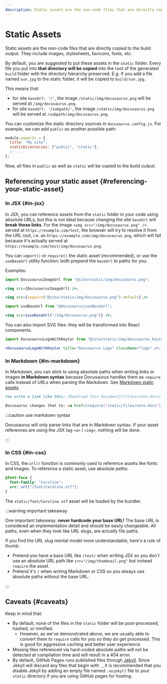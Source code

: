 ```yaml
---
description: Static assets are the non-code files that are directly copied to the build output. Learn about how they are handled and what the best practices of using static assets are.
---
```


# Static Assets

Static assets are the non-code files that are directly copied to the build output. They include images, stylesheets, favicons, fonts, etc.

By default, you are suggested to put these assets in the `static` folder. Every file you put into **that directory will be copied** into the root of the generated `build` folder with the directory hierarchy preserved. E.g. if you add a file named `sun.jpg` to the static folder, it will be copied to `build/sun.jpg`.

This means that:

- for site `baseUrl: '/'`, the image `/static/img/docusaurus.png` will be served at `/img/docusaurus.png`.
- for site `baseUrl: '/subpath/'`, the image `/static/img/docusaurus.png` will be served at `/subpath/img/docusaurus.png`.

You can customize the static directory sources in `docusaurus.config.js`. For example, we can add `public` as another possible path:

```js title="docusaurus.config.js"
module.exports = {
  title: "My site",
  staticDirectories: ["public", "static"],
  // ...
};
```

Now, all files in `public` as well as `static` will be copied to the build output.

## Referencing your static asset {#referencing-your-static-asset}

### In JSX {#in-jsx}

In JSX, you can reference assets from the `static` folder in your code using absolute URLs, but this is not ideal because changing the site `baseUrl` will **break those links**. For the image `<img src="/img/docusaurus.png" />` served at `https://example.com/test`, the browser will try to resolve it from the URL root, i.e. as `https://example.com/img/docusaurus.png`, which will fail because it's actually served at `https://example.com/test/img/docusaurus.png`.

You can `import()` or `require()` the static asset (recommended), or use the `useBaseUrl` utility function: both prepend the `baseUrl` to paths for you.

Examples:

```jsx title="MyComponent.js"
import DocusaurusImageUrl from "@site/static/img/docusaurus.png";

<img src={DocusaurusImageUrl} />;
```

```jsx title="MyComponent.js"
<img src={require("@site/static/img/docusaurus.png").default} />
```

```jsx title="MyComponent.js"
import useBaseUrl from "@docusaurus/useBaseUrl";

<img src={useBaseUrl("/img/docusaurus.png")} />;
```

You can also import SVG files: they will be transformed into React components.

```jsx title="MyComponent.js"
import DocusaurusLogoWithKeytar from "@site/static/img/docusaurus_keytar.svg";

<DocusaurusLogoWithKeytar title="Docusaurus Logo" className="logo" />;
```

### In Markdown {#in-markdown}

In Markdown, you can stick to using absolute paths when writing links or images **in Markdown syntax** because Docusaurus handles them as `require` calls instead of URLs when parsing the Markdown. See [Markdown static assets](./guides/markdown-features/markdown-features-assets.mdx).

```md
You write a link like this: [Download this document](/files/note.docx)

Docusaurus changes that to: <a href={require('static/files/note.docx')}>Download this document</a>
```

:::caution use markdown syntax

Docusaurus will only parse links that are in Markdown syntax. If your asset references are using the JSX tag `<a>` / `<img>`, nothing will be done.

:::

### In CSS {#in-css}

In CSS, the `url()` function is commonly used to reference assets like fonts and images. To reference a static asset, use absolute paths:

```css
@font-face {
  font-family: "Caroline";
  src: url("/font/Caroline.otf");
}
```

The `static/font/Caroline.otf` asset will be loaded by the bundler.

:::warning important takeaway

One important takeaway: **never hardcode your base URL!** The base URL is considered an implementation detail and should be easily changeable. All paths, even when they look like URL slugs, are actually file paths.

If you find the URL slug mental model more understandable, here's a rule of thumb:

- Pretend you have a base URL like `/test/` when writing JSX so you don't use an absolute URL path like `src="/img/thumbnail.png"` but instead `require` the asset.
- Pretend it's `/` when writing Markdown or CSS so you always use absolute paths without the base URL.

:::

## Caveats {#caveats}

Keep in mind that:

- By default, none of the files in the `static` folder will be post-processed, hashed, or minified.
  - However, as we've demonstrated above, we are usually able to convert them to `require` calls for you so they do get processed. This is good for aggressive caching and better user experience.
- Missing files referenced via hard-coded absolute paths will not be detected at compilation time and will result in a 404 error.
- By default, GitHub Pages runs published files through [Jekyll](https://jekyllrb.com/). Since Jekyll will discard any files that begin with `_`, it is recommended that you disable Jekyll by adding an empty file named `.nojekyll` file to your `static` directory if you are using GitHub pages for hosting.
